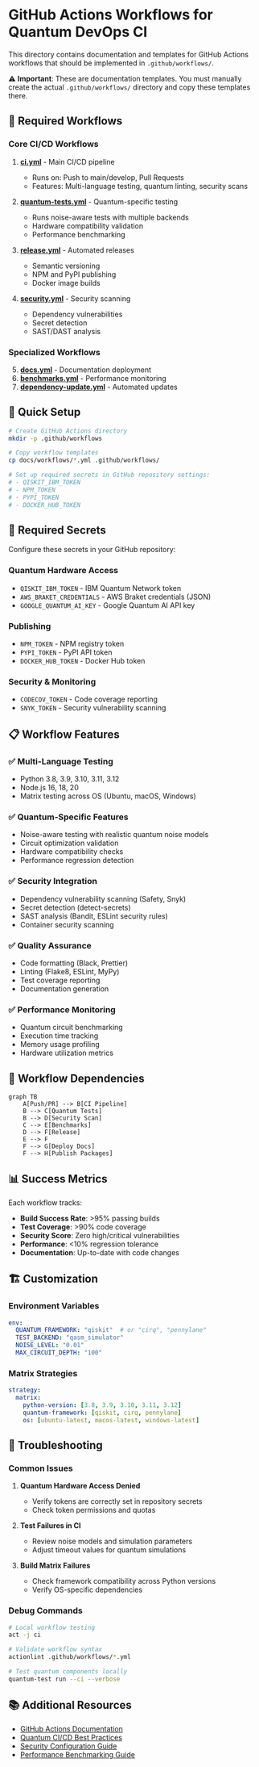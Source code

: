 # GitHub Actions Workflows for Quantum DevOps CI

This directory contains documentation and templates for GitHub Actions workflows that should be implemented in `.github/workflows/`.

⚠️ **Important**: These are documentation templates. You must manually create the actual `.github/workflows/` directory and copy these templates there.

## 🔧 Required Workflows

### Core CI/CD Workflows

1. **[ci.yml](ci.yml)** - Main CI/CD pipeline
   - Runs on: Push to main/develop, Pull Requests
   - Features: Multi-language testing, quantum linting, security scans

2. **[quantum-tests.yml](quantum-tests.yml)** - Quantum-specific testing
   - Runs noise-aware tests with multiple backends
   - Hardware compatibility validation
   - Performance benchmarking

3. **[release.yml](release.yml)** - Automated releases
   - Semantic versioning
   - NPM and PyPI publishing
   - Docker image builds

4. **[security.yml](security.yml)** - Security scanning
   - Dependency vulnerabilities
   - Secret detection
   - SAST/DAST analysis

### Specialized Workflows

5. **[docs.yml](docs.yml)** - Documentation deployment
6. **[benchmarks.yml](benchmarks.yml)** - Performance monitoring
7. **[dependency-update.yml](dependency-update.yml)** - Automated updates

## 🚀 Quick Setup

```bash
# Create GitHub Actions directory
mkdir -p .github/workflows

# Copy workflow templates
cp docs/workflows/*.yml .github/workflows/

# Set up required secrets in GitHub repository settings:
# - QISKIT_IBM_TOKEN
# - NPM_TOKEN
# - PYPI_TOKEN
# - DOCKER_HUB_TOKEN
```

## 🔐 Required Secrets

Configure these secrets in your GitHub repository:

### Quantum Hardware Access
- `QISKIT_IBM_TOKEN` - IBM Quantum Network token
- `AWS_BRAKET_CREDENTIALS` - AWS Braket credentials (JSON)
- `GOOGLE_QUANTUM_AI_KEY` - Google Quantum AI API key

### Publishing
- `NPM_TOKEN` - NPM registry token
- `PYPI_TOKEN` - PyPI API token
- `DOCKER_HUB_TOKEN` - Docker Hub token

### Security & Monitoring
- `CODECOV_TOKEN` - Code coverage reporting
- `SNYK_TOKEN` - Security vulnerability scanning

## 📋 Workflow Features

### ✅ Multi-Language Testing
- Python 3.8, 3.9, 3.10, 3.11, 3.12
- Node.js 16, 18, 20
- Matrix testing across OS (Ubuntu, macOS, Windows)

### ✅ Quantum-Specific Features
- Noise-aware testing with realistic quantum noise models
- Circuit optimization validation
- Hardware compatibility checks
- Performance regression detection

### ✅ Security Integration
- Dependency vulnerability scanning (Safety, Snyk)
- Secret detection (detect-secrets)
- SAST analysis (Bandit, ESLint security rules)
- Container security scanning

### ✅ Quality Assurance
- Code formatting (Black, Prettier)
- Linting (Flake8, ESLint, MyPy)
- Test coverage reporting
- Documentation generation

### ✅ Performance Monitoring
- Quantum circuit benchmarking
- Execution time tracking
- Memory usage profiling
- Hardware utilization metrics

## 🔄 Workflow Dependencies

```mermaid
graph TB
    A[Push/PR] --> B[CI Pipeline]
    B --> C[Quantum Tests]
    B --> D[Security Scan]
    C --> E[Benchmarks]
    D --> F[Release]
    E --> F
    F --> G[Deploy Docs]
    F --> H[Publish Packages]
```

## 📊 Success Metrics

Each workflow tracks:
- **Build Success Rate**: >95% passing builds
- **Test Coverage**: >90% code coverage
- **Security Score**: Zero high/critical vulnerabilities
- **Performance**: <10% regression tolerance
- **Documentation**: Up-to-date with code changes

## 🏗️ Customization

### Environment Variables
```yaml
env:
  QUANTUM_FRAMEWORK: "qiskit"  # or "cirq", "pennylane"
  TEST_BACKEND: "qasm_simulator"
  NOISE_LEVEL: "0.01"
  MAX_CIRCUIT_DEPTH: "100"
```

### Matrix Strategies
```yaml
strategy:
  matrix:
    python-version: [3.8, 3.9, 3.10, 3.11, 3.12]
    quantum-framework: [qiskit, cirq, pennylane]
    os: [ubuntu-latest, macos-latest, windows-latest]
```

## 🔧 Troubleshooting

### Common Issues

1. **Quantum Hardware Access Denied**
   - Verify tokens are correctly set in repository secrets
   - Check token permissions and quotas

2. **Test Failures in CI**
   - Review noise models and simulation parameters
   - Adjust timeout values for quantum simulations

3. **Build Matrix Failures**
   - Check framework compatibility across Python versions
   - Verify OS-specific dependencies

### Debug Commands
```bash
# Local workflow testing
act -j ci

# Validate workflow syntax
actionlint .github/workflows/*.yml

# Test quantum components locally
quantum-test run --ci --verbose
```

## 📚 Additional Resources

- [GitHub Actions Documentation](https://docs.github.com/en/actions)
- [Quantum CI/CD Best Practices](../quantum-cicd-guide.md)
- [Security Configuration Guide](../security/README.md)
- [Performance Benchmarking Guide](../benchmarking/README.md)